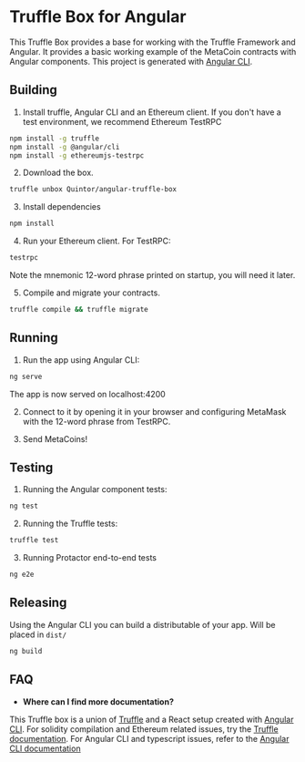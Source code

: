 # Truffle Box for Angular

This Truffle Box provides a base for working with the Truffle Framework and Angular. 
It provides a basic working example of the MetaCoin contracts with Angular components.
This project is generated with [Angular CLI](https://cli.angular.io/).

## Building

1. Install truffle, Angular CLI and an Ethereum client. If you don't have a test environment, we recommend Ethereum TestRPC
  ```bash
  npm install -g truffle
  npm install -g @angular/cli
  npm install -g ethereumjs-testrpc
  ```

2. Download the box.
  ```bash
  truffle unbox Quintor/angular-truffle-box
  ```
3. Install dependencies
  ```bash
  npm install
  ```
  
4. Run your Ethereum client. For TestRPC:
  ```bash
  testrpc
  ```
Note the mnemonic 12-word phrase printed on startup, you will need it later.

5. Compile and migrate your contracts.
  ```bash
  truffle compile && truffle migrate
  ```

## Running

1. Run the app using Angular CLI:
  ```bash
  ng serve
  ```
The app is now served on localhost:4200

2. Connect to it by opening it in your browser and configuring MetaMask with the 12-word phrase from TestRPC.

3. Send MetaCoins!

## Testing

1. Running the Angular component tests:
  ```bash
  ng test
  ```

2. Running the Truffle tests:
  ```bash
  truffle test
  ```

3. Running Protactor end-to-end tests

  ```bash
  ng e2e
  ```
## Releasing
Using the Angular CLI you can build a distributable of your app. Will be placed in `dist/`

  ```bash
  ng build
  ```
  
## FAQ

* __Where can I find more documentation?__

This Truffle box is a union of [Truffle](http://truffleframework.com/) and a React setup created with [Angular CLI](https://cli.angular.io/). 
For solidity compilation and Ethereum related issues, try the [Truffle documentation](http://truffleframework.com/docs/). 
For Angular CLI and typescript issues, refer to the [Angular CLI documentation](https://github.com/angular/angular-cli/wiki)
